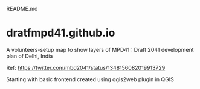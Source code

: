 README.md

# dratfmpd41.github.io

A volunteers-setup map to show layers of MPD41 : Draft 2041 development plan of Delhi, India

Ref: https://twitter.com/mbd2041/status/1348156082019913729

Starting with basic frontend created using qgis2web plugin in QGIS

